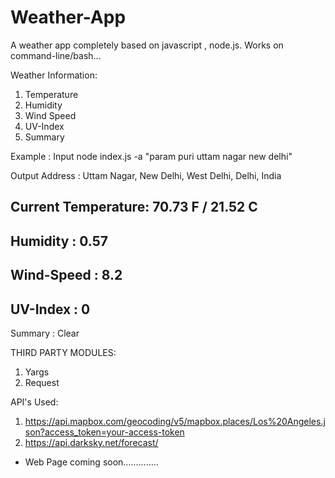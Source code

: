 # Weather-App
 A weather app completely based on javascript , node.js. Works on command-line/bash...
 
 Weather Information:
 1. Temperature
 2. Humidity
 3. Wind Speed
 4. UV-Index
 5. Summary
 
 Example :
 Input
 node index.js -a "param puri uttam nagar new delhi"
 
 Output
 Address : Uttam Nagar, New Delhi, West Delhi, Delhi, India

 Current Temperature: 70.73 F / 21.52 C
 -----
 Humidity : 0.57
 -----
 Wind-Speed : 8.2
 -----
 UV-Index : 0
 -----
 Summary : Clear
 
 THIRD PARTY MODULES:
 
 1. Yargs
 2. Request
 
 API's Used:
 
 1. https://api.mapbox.com/geocoding/v5/mapbox.places/Los%20Angeles.json?access_token=your-access-token
 2. https://api.darksky.net/forecast/
 
 * Web Page coming soon..............
